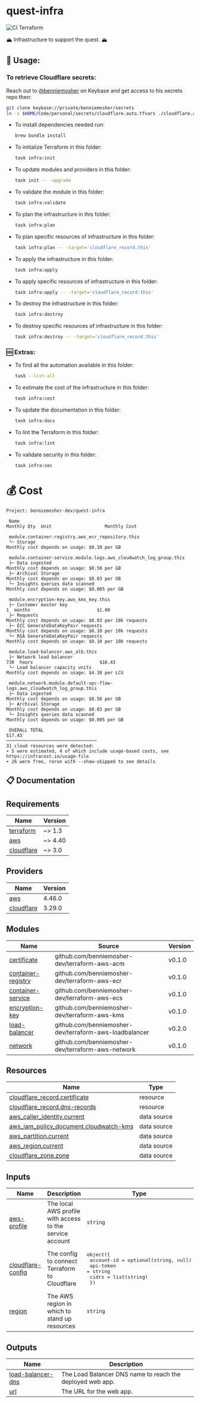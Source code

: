 # quest-infra

![CI Terraform](https://github.com/benniemosher-dev/quest-infra/actions/workflows/ci-terraform.yml/badge.svg)

🏔 Infrastructure to support the quest. 🏔

## 📜 Usage:

### To retrieve Cloudflare secrets:

Reach out to [@benniemosher](https://keybase.io/benniemosher) on Keybase and get access to his secrets repo then:

```bash
git clone keybase://private/benniemosher/secrets
ln -s $HOME/Code/personal/secrets/cloudflare.auto.tfvars ./cloudflare.auto.tfvars
```

- To install dependencies needed run:
  ```bash
  brew bundle install
  ```
- To initialize Terraform in this folder:
  ```bash
  task infra:init
  ```
- To update modules and providers in this folder:
  ```bash
  task init -- -upgrade
  ```
- To validate the module in this folder:
  ```bash
  task infra:validate
  ```
- To plan the infrastructure in this folder:
  ```bash
  task infra:plan
  ```
- To plan specific resources of infrastructure in this folder:
  ```bash
  task infra:plan -- -target='cloudflare_record.this'
  ```
- To apply the infrastructure in this folder:
  ```bash
  task infra:apply
  ```
- To apply specific resources of infrastructure in this folder:
  ```bash
  task infra:apply -- -target='cloudflare_record.this'
  ```
- To destroy the infrastructure in this folder:
  ```bash
  task infra:destroy
  ```
- To destroy specific resources of infrastructure in this folder:
  ```bash
  task infra:destroy -- -target='cloudflare_record.this'
  ```

### 🆒 Extras:

- To find all the automation available in this folder:
  ```bash
  task --list-all
  ```
- To estimate the cost of the infrastructure in this folder:
  ```bash
  task infra:cost
  ```
- To update the documentation in this folder:
  ```bash
  task infra:docs
  ```
- To lint the Terraform in this folder:
  ```bash
  task infra:lint
  ```
- To validate security in this folder:
  ```bash
  task infra:sec
  ```

# 💰 Cost

<!-- cost_starts -->
```
Project: benniemosher-dev/quest-infra

 Name                                                                             Monthly Qty  Unit                    Monthly Cost 
                                                                                                                                    
 module.container-registry.aws_ecr_repository.this                                                                                  
 └─ Storage                                                                 Monthly cost depends on usage: $0.10 per GB             
                                                                                                                                    
 module.container-service.module.logs.aws_cloudwatch_log_group.this                                                                 
 ├─ Data ingested                                                           Monthly cost depends on usage: $0.50 per GB             
 ├─ Archival Storage                                                        Monthly cost depends on usage: $0.03 per GB             
 └─ Insights queries data scanned                                           Monthly cost depends on usage: $0.005 per GB            
                                                                                                                                    
 module.encryption-key.aws_kms_key.this                                                                                             
 ├─ Customer master key                                                                     1  months                         $1.00 
 ├─ Requests                                                                Monthly cost depends on usage: $0.03 per 10k requests   
 ├─ ECC GenerateDataKeyPair requests                                        Monthly cost depends on usage: $0.10 per 10k requests   
 └─ RSA GenerateDataKeyPair requests                                        Monthly cost depends on usage: $0.10 per 10k requests   
                                                                                                                                    
 module.load-balancer.aws_alb.this                                                                                                  
 ├─ Network load balancer                                                                 730  hours                         $16.43 
 └─ Load balancer capacity units                                            Monthly cost depends on usage: $4.38 per LCU            
                                                                                                                                    
 module.network.module.default-vpc-flow-logs.aws_cloudwatch_log_group.this                                                          
 ├─ Data ingested                                                           Monthly cost depends on usage: $0.50 per GB             
 ├─ Archival Storage                                                        Monthly cost depends on usage: $0.03 per GB             
 └─ Insights queries data scanned                                           Monthly cost depends on usage: $0.005 per GB            
                                                                                                                                    
 OVERALL TOTAL                                                                                                               $17.43 
──────────────────────────────────
31 cloud resources were detected:
∙ 5 were estimated, 4 of which include usage-based costs, see https://infracost.io/usage-file
∙ 26 were free, rerun with --show-skipped to see details

```
<!-- cost_ends -->

## 📋 Documentation

<!-- BEGIN_TF_DOCS -->

## Requirements

| Name                                                                        | Version |
| --------------------------------------------------------------------------- | ------- |
| <a name="requirement_terraform"></a> [terraform](#requirement_terraform)    | ~> 1.3  |
| <a name="requirement_aws"></a> [aws](#requirement_aws)                      | ~> 4.40 |
| <a name="requirement_cloudflare"></a> [cloudflare](#requirement_cloudflare) | ~> 3.0  |

## Providers

| Name                                                                  | Version |
| --------------------------------------------------------------------- | ------- |
| <a name="provider_aws"></a> [aws](#provider_aws)                      | 4.46.0  |
| <a name="provider_cloudflare"></a> [cloudflare](#provider_cloudflare) | 3.29.0  |

## Modules

| Name                                                                                      | Source                                                 | Version |
| ----------------------------------------------------------------------------------------- | ------------------------------------------------------ | ------- |
| <a name="module_certificate"></a> [certificate](#module_certificate)                      | github.com/benniemosher-dev/terraform-aws-acm          | v0.1.0  |
| <a name="module_container-registry"></a> [container-registry](#module_container-registry) | github.com/benniemosher-dev/terraform-aws-ecr          | v0.1.0  |
| <a name="module_container-service"></a> [container-service](#module_container-service)    | github.com/benniemosher-dev/terraform-aws-ecs          | v0.1.0  |
| <a name="module_encryption-key"></a> [encryption-key](#module_encryption-key)             | github.com/benniemosher-dev/terraform-aws-kms          | v0.1.0  |
| <a name="module_load-balancer"></a> [load-balancer](#module_load-balancer)                | github.com/benniemosher-dev/terraform-aws-loadbalancer | v0.2.0  |
| <a name="module_network"></a> [network](#module_network)                                  | github.com/benniemosher-dev/terraform-aws-network      | v0.1.0  |

## Resources

| Name                                                                                                                                         | Type        |
| -------------------------------------------------------------------------------------------------------------------------------------------- | ----------- |
| [cloudflare_record.certificate](https://registry.terraform.io/providers/cloudflare/cloudflare/latest/docs/resources/record)                  | resource    |
| [cloudflare_record.dns-records](https://registry.terraform.io/providers/cloudflare/cloudflare/latest/docs/resources/record)                  | resource    |
| [aws_caller_identity.current](https://registry.terraform.io/providers/hashicorp/aws/latest/docs/data-sources/caller_identity)                | data source |
| [aws_iam_policy_document.cloudwatch-kms](https://registry.terraform.io/providers/hashicorp/aws/latest/docs/data-sources/iam_policy_document) | data source |
| [aws_partition.current](https://registry.terraform.io/providers/hashicorp/aws/latest/docs/data-sources/partition)                            | data source |
| [aws_region.current](https://registry.terraform.io/providers/hashicorp/aws/latest/docs/data-sources/region)                                  | data source |
| [cloudflare_zone.zone](https://registry.terraform.io/providers/cloudflare/cloudflare/latest/docs/data-sources/zone)                          | data source |

## Inputs

| Name                                                                                 | Description                                              | Type                                                                                                               | Default                        | Required |
| ------------------------------------------------------------------------------------ | -------------------------------------------------------- | ------------------------------------------------------------------------------------------------------------------ | ------------------------------ | :------: |
| <a name="input_aws-profile"></a> [aws-profile](#input_aws-profile)                   | The local AWS profile with access to the service account | `string`                                                                                                           | `"benniemosher-quest-sandbox"` |    no    |
| <a name="input_cloudflare-config"></a> [cloudflare-config](#input_cloudflare-config) | The config to connect Terraform to Cloudflare            | <pre>object({<br> account-id = optional(string, null)<br> api-token = string<br> cidrs = list(string)<br> })</pre> | n/a                            |   yes    |
| <a name="input_region"></a> [region](#input_region)                                  | The AWS region in which to stand up resources            | `string`                                                                                                           | `"us-east-1"`                  |    no    |

## Outputs

| Name                                                                                   | Description                                               |
| -------------------------------------------------------------------------------------- | --------------------------------------------------------- |
| <a name="output_load-balancer-dns"></a> [load-balancer-dns](#output_load-balancer-dns) | The Load Balancer DNS name to reach the deployed web app. |
| <a name="output_url"></a> [url](#output_url)                                           | The URL for the web app.                                  |

<!-- END_TF_DOCS -->
